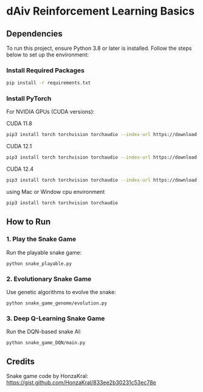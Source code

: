 # dAiv Reinforcement Learning Basics

## Dependencies
To run this project, ensure Python 3.8 or later is installed. Follow the steps below to set up the environment:

### Install Required Packages
```bash
pip install -r requirements.txt
```

### Install PyTorch
For NVIDIA GPUs (CUDA versions):

CUDA 11.8
```bash
pip3 install torch torchvision torchaudio --index-url https://download.pytorch.org/whl/cu118
```

CUDA 12.1
```bash
pip3 install torch torchvision torchaudio --index-url https://download.pytorch.org/whl/cu121
```

CUDA 12.4
```bash
pip3 install torch torchvision torchaudio --index-url https://download.pytorch.org/whl/cu124
```

using Mac or Window cpu environment
```bash
pip3 install torch torchvision torchaudio
```

## How to Run
### 1. Play the Snake Game
Run the playable snake game:
```
python snake_playable.py
```

### 2. Evolutionary Snake Game
Use genetic algorithms to evolve the snake:
```
python snake_game_genome/evolution.py
```

### 3. Deep Q-Learning Snake Game
Run the DQN-based snake AI:
```
python snake_game_DQN/main.py
```

## Credits
Snake game code by HonzaKral: https://gist.github.com/HonzaKral/833ee2b30231c53ec78e
